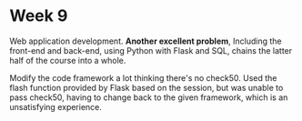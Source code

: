 # Week 9

Web application development. **Another excellent problem**, Including the front-end and back-end, using Python with Flask and SQL, chains the latter half of the course into a whole.

Modify the code framework a lot thinking there's no check50. Used the flash function provided by Flask based on the session, but was unable to pass check50, having to change back to the given framework, which is an unsatisfying experience.